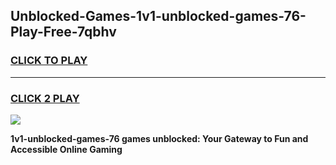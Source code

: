 
## Unblocked-Games-1v1-unblocked-games-76-Play-Free-7qbhv
<h3>
<a href="https://premium76.site?title=1v1-unblocked-games-76&ref=24M">CLICK TO PLAY</a></h3>
<hr>

<h3>
<a href="https://premium76.site?title=1v1-unblocked-games-76&ref=24M">CLICK 2 PLAY</a>
  
</h3>

<a href="https://premium76.site?title=1v1-unblocked-games-76&ref=24M"><img src="https://clearcache.store/games.png"></a>


**1v1-unblocked-games-76 games unblocked: Your Gateway to Fun and Accessible Online Gaming**
